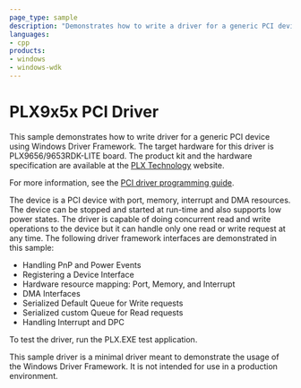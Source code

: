 ```yaml
---
page_type: sample
description: "Demonstrates how to write a driver for a generic PCI device using Windows Driver Frameworks (WDF)."
languages:
- cpp
products:
- windows
- windows-wdk
---
```


# PLX9x5x PCI Driver

This sample demonstrates how to write driver for a generic PCI device using Windows Driver Framework. The target hardware for this driver is PLX9656/9653RDK-LITE board. The product kit and the hardware specification are available at the [PLX Technology](http://www.plxtech.com) website.

For more information, see the [PCI driver programming guide](https://docs.microsoft.com/windows-hardware/drivers/pci/).

The device is a PCI device with port, memory, interrupt and DMA resources. The device can be stopped and started at run-time and also supports low power states. The driver is capable of doing concurrent read and write operations to the device but it can handle only one read or write request at any time. The following driver framework interfaces are demonstrated in this sample:

- Handling PnP and Power Events
- Registering a Device Interface
- Hardware resource mapping: Port, Memory, and Interrupt
- DMA Interfaces
- Serialized Default Queue for Write requests
- Serialized custom Queue for Read requests
- Handling Interrupt and DPC

To test the driver, run the PLX.EXE test application.

This sample driver is a minimal driver meant to demonstrate the usage of the Windows Driver Framework. It is not intended for use in a production environment.
